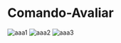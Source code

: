 # Comando-Avaliar
![aaa1](https://user-images.githubusercontent.com/60073129/226772469-31252ad4-773f-4543-ba17-0cabfcd3ae4d.png)
![aaa2](https://user-images.githubusercontent.com/60073129/226772488-88821cfc-7855-409e-85b9-43ae57e2e5dd.png)
![aaa3](https://user-images.githubusercontent.com/60073129/226772492-84ee43e4-6cab-4216-a282-858cb5ebca2b.png)
